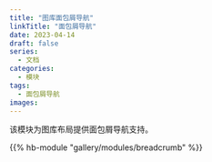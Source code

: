 ```yaml
---
title: "图库面包屑导航"
linkTitle: "面包屑导航"
date: 2023-04-14
draft: false
series:
  - 文档
categories:
  - 模块
tags:
  - 面包屑导航
images:
---
```


该模块为图库布局提供面包屑导航支持。

<!--more-->

{{% hb-module "gallery/modules/breadcrumb" %}}
